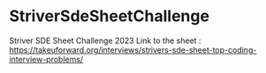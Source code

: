 # StriverSdeSheetChallenge
Striver SDE Sheet Challenge 2023 
Link to the sheet : https://takeuforward.org/interviews/strivers-sde-sheet-top-coding-interview-problems/
